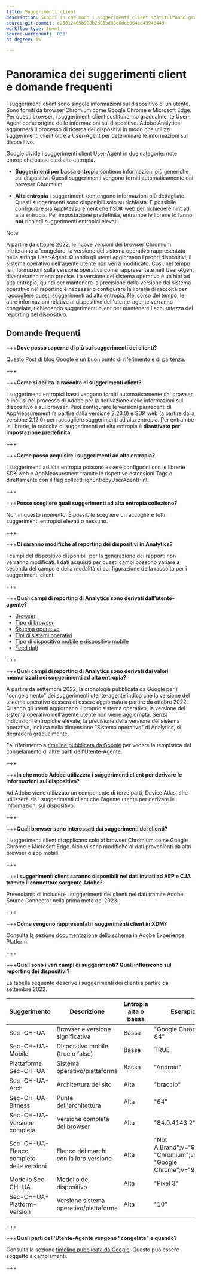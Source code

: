 ```yaml
---
title: Suggerimenti client
description: Scopri in che modo i suggerimenti client sostituiranno gradualmente User-Agent come origine delle informazioni sul dispositivo.
source-git-commit: c26012465b998b2d05bd08e8ddb064cd43940449
workflow-type: tm+mt
source-wordcount: '833'
ht-degree: 5%

---
```



# Panoramica dei suggerimenti client e domande frequenti

I suggerimenti client sono singole informazioni sul dispositivo di un utente. Sono forniti da browser Chromium come Google Chrome e Microsoft Edge. Per questi browser, i suggerimenti client sostituiranno gradualmente User-Agent come origine delle informazioni sul dispositivo. Adobe Analytics aggiornerà il processo di ricerca dei dispositivi in modo che utilizzi suggerimenti client oltre a User-Agent per determinare le informazioni sul dispositivo.

Google divide i suggerimenti client User-Agent in due categorie: note entropiche basse e ad alta entropia.

* **Suggerimenti per bassa entropia** contiene informazioni più generiche sui dispositivi. Questi suggerimenti vengono forniti automaticamente dai browser Chromium.

* **Alta entropia** i suggerimenti contengono informazioni più dettagliate. Questi suggerimenti sono disponibili solo su richiesta. È possibile configurare sia AppMeasurement che l&#39;SDK web per richiedere hint ad alta entropia. Per impostazione predefinita, entrambe le librerie lo fanno **not** richiedi suggerimenti entropici elevati.

>[!NOTE]
>
>A partire da ottobre 2022, le nuove versioni dei browser Chromium inizieranno a &#39;congelare&#39; la versione del sistema operativo rappresentata nella stringa User-Agent. Quando gli utenti aggiornano i propri dispositivi, il sistema operativo nell&#39;agente utente non verrà modificato. Così, nel tempo le informazioni sulla versione operativa come rappresentate nell&#39;User-Agent diventeranno meno precise. La versione del sistema operativo è un hint ad alta entropia, quindi per mantenere la precisione della versione del sistema operativo nel reporting è necessario configurare la libreria di raccolta per raccogliere questi suggerimenti ad alta entropia. Nel corso del tempo, le altre informazioni relative al dispositivo dell&#39;utente-agente verranno congelate, richiedendo suggerimenti client per mantenere l&#39;accuratezza del reporting del dispositivo.

## Domande frequenti

+++**Dove posso saperne di più sui suggerimenti dei clienti?**

Questo [Post di blog Google](https://web.dev/user-agent-client-hints/) è un buon punto di riferimento e di partenza.

+++

+++**Come si abilita la raccolta di suggerimenti client?**

I suggerimenti entropici bassi vengono forniti automaticamente dal browser e inclusi nel processo di Adobe per la derivazione delle informazioni sul dispositivo e sul browser. Puoi configurare le versioni più recenti di AppMeasurement (a partire dalla versione 2.23.0) e SDK web (a partire dalla versione 2.12.0) per raccogliere suggerimenti ad alta entropia. Per entrambe le librerie, la raccolta di suggerimenti ad alta entropia è **disattivato per impostazione predefinita**.

+++

+++**Come posso acquisire i suggerimenti ad alta entropia?**

I suggerimenti ad alta entropia possono essere configurati con le librerie SDK web e AppMeasurement tramite le rispettive estensioni Tags o direttamente con il flag collectHighEntropyUserAgentHint.

+++

+++**Posso scegliere quali suggerimenti ad alta entropia colleziono?**

Non in questo momento. È possibile scegliere di raccogliere tutti i suggerimenti entropici elevati o nessuno.

+++

+++**Ci saranno modifiche al reporting dei dispositivi in Analytics?**

I campi del dispositivo disponibili per la generazione dei rapporti non verranno modificati. I dati acquisiti per questi campi possono variare a seconda del campo e della modalità di configurazione della raccolta per i suggerimenti client.

+++

+++**Quali campi di reporting di Analytics sono derivati dall’utente-agente?**

* [Browser](https://experienceleague.adobe.com/docs/analytics/components/dimensions/browser.html?lang=en)
* [Tipo di browser](https://experienceleague.adobe.com/docs/analytics/components/dimensions/browser-type.html?lang=en)
* [Sistema operativo](https://experienceleague.adobe.com/docs/analytics/components/dimensions/operating-systems.html?lang=en)
* [Tipi di sistemi operativi](https://experienceleague.adobe.com/docs/analytics/components/dimensions/operating-system-types.html?lang=en)
* [Tipo di dispositivo mobile e dispositivo mobile](https://experienceleague.adobe.com/docs/analytics/components/dimensions/mobile-dimensions.html?lang=en)
* [Feed dati](https://experienceleague.adobe.com/docs/analytics/export/analytics-data-feed/data-feed-contents/datafeeds-reference.html?lang=it)

+++

+++**Quali campi di reporting di Analytics sono derivati dai valori memorizzati nei suggerimenti ad alta entropia?**

A partire da settembre 2022, la cronologia pubblicata da Google per il &quot;congelamento&quot; dei suggerimenti utente-agente indica che la versione del sistema operativo cesserà di essere aggiornata a partire da ottobre 2022. Quando gli utenti aggiornano il proprio sistema operativo, la versione del sistema operativo nell&#39;agente utente non viene aggiornata. Senza indicazioni entropiche elevate, la precisione della versione del sistema operativo, inclusa nella dimensione &quot;Sistema operativo&quot; di Analytics, si degraderà gradualmente.

Fai riferimento a [timeline pubblicata da Google](https://blog.chromium.org/2021/09/user-agent-reduction-origin-trial-and-dates.html) per vedere la tempistica del congelamento di altre parti dell&#39;Utente-Agente.

+++

+++**In che modo Adobe utilizzerà i suggerimenti client per derivare le informazioni sul dispositivo?**

Ad Adobe viene utilizzato un componente di terze parti, Device Atlas, che utilizzerà sia i suggerimenti client che l&#39;agente utente per derivare le informazioni sul dispositivo.

+++

+++**Quali browser sono interessati dai suggerimenti dei clienti?**

I suggerimenti client si applicano solo ai browser Chromium come Google Chrome e Microsoft Edge. Non vi sono modifiche ai dati provenienti da altri browser o app mobili.

+++

+++**I suggerimenti client saranno disponibili nei dati inviati ad AEP e CJA tramite il connettore sorgente Adobe?**

Prevediamo di includere i suggerimenti dei clienti nei dati tramite Adobe Source Connector nella prima metà del 2023.

+++

+++**Come vengono rappresentati i suggerimenti client in XDM?**

Consulta la sezione [documentazione dello schema](https://github.com/adobe/xdm/blob/master/components/datatypes/browserdetails.schema.json#L121) in Adobe Experience Platform.

+++

+++**Quali sono i vari campi di suggerimenti? Quali influiscono sul reporting dei dispositivi?**

La tabella seguente descrive i suggerimenti dei clienti a partire da settembre 2022.

| Suggerimento | Descrizione | Entropia alta o bassa | Esempio |
| --- | --- | --- | --- | 
| Sec-CH-UA | Browser e versione significativa | Bassa | &quot;Google Chrome 84&quot; |
| Sec-CH-UA-Mobile | Dispositivo mobile (true o false) | Bassa | TRUE |
| Piattaforma Sec-CH-UA | Sistema operativo/piattaforma | Bassa | &quot;Android&quot; |
| Sec-CH-UA-Arch | Architettura del sito | Alta | &quot;braccio&quot; |
| Sec-CH-UA-Bitness | Punte dell&#39;architettura | Alta | &quot;64&quot; |
| Sec-CH-UA-Versione completa | Versione completa del browser | Alta | &quot;84.0.4143.2&quot; |
| Sec-CH-UA-Elenco completo delle versioni | Elenco dei marchi con la loro versione | Alta | &quot;Not A;Brand&quot;;v=&quot;99&quot;, &quot;Chromium&quot;;v=&quot;98&quot;, &quot;Google Chrome&quot;;v=&quot;98&quot; |
| Modello Sec-CH-UA | Modello del dispositivo | Alta | &quot;Pixel 3&quot; |
| Sec-CH-UA-Platform-Version | Versione sistema operativo/piattaforma | Alta | &quot;10&quot; |

+++



+++**Quali parti dell&#39;Utente-Agente vengono &quot;congelate&quot; e quando?**

Consulta la sezione [timeline pubblicata da Google](https://blog.chromium.org/2021/09/user-agent-reduction-origin-trial-and-dates.html). Questo può essere soggetto a cambiamenti.

+++
